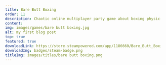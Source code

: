 ```yaml
---
title: Bare Butt Boxing
order: 11
description: Chaotic online multiplayer party game about boxing physic-based aliens.
content: 
img: images/games/bare butt boxing.jpg
alt: my first blog post
top: true
featured: true
downloadLink: https://store.steampowered.com/app/1186660/Bare_Butt_Boxing/
downloadImg: badges/steam-badge.png
titleImg: images/titles/bare butt boxing.png
---
```


